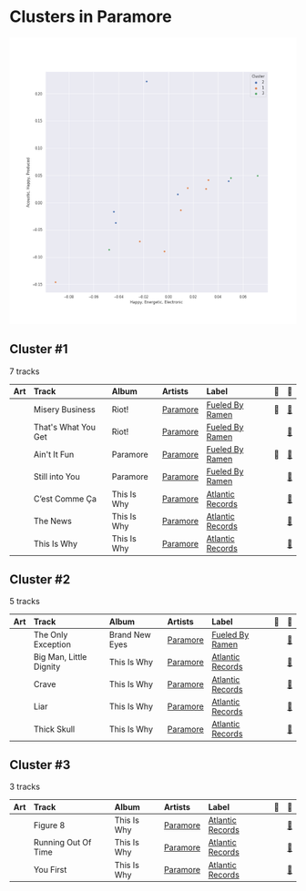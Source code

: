 # Clusters in Paramore

![Comparison of Cluster](../../../images/artists/paramore/clusters/clusters_scatter.png)

## Cluster #1

7 tracks

| Art | Track | Album | Artists | Label | 💚 | 🔗 |
|:---|:---|:---|:---|:---|:---|:---|
| <img src="https://i.scdn.co/image/ab67616d0000b273bee754528c08d5ff6799a1eb" alt="" width="50" /> | Misery Business | Riot! | [Paramore](../../overview.md) | [Fueled By Ramen](../../../../labels/fueled_by_ramen) | 💚 | [🔗](https://open.spotify.com/track/6SpLc7EXZIPpy0sVko0aoU) |
| <img src="https://i.scdn.co/image/ab67616d0000b273bee754528c08d5ff6799a1eb" alt="" width="50" /> | That's What You Get | Riot! | [Paramore](../../overview.md) | [Fueled By Ramen](../../../../labels/fueled_by_ramen) | | [🔗](https://open.spotify.com/track/1JdKrFyoU05abww0Zv0ayQ) |
| <img src="https://i.scdn.co/image/ab67616d0000b273532033d0d90736f661c13d35" alt="" width="50" /> | Ain't It Fun | Paramore | [Paramore](../../overview.md) | [Fueled By Ramen](../../../../labels/fueled_by_ramen) | 💚 | [🔗](https://open.spotify.com/track/1j8z4TTjJ1YOdoFEDwJTQa) |
| <img src="https://i.scdn.co/image/ab67616d0000b273532033d0d90736f661c13d35" alt="" width="50" /> | Still into You | Paramore | [Paramore](../../overview.md) | [Fueled By Ramen](../../../../labels/fueled_by_ramen) | | [🔗](https://open.spotify.com/track/1yjY7rpaAQvKwpdUliHx0d) |
| <img src="https://i.scdn.co/image/ab67616d0000b273f633b71861897348253993f4" alt="" width="50" /> | C’est Comme Ça | This Is Why | [Paramore](../../overview.md) | [Atlantic Records](../../../../labels/atlantic_records) | | [🔗](https://open.spotify.com/track/1Nx7KvCw6D3O0W2HwYg9tq) |
| <img src="https://i.scdn.co/image/ab67616d0000b273f633b71861897348253993f4" alt="" width="50" /> | The News | This Is Why | [Paramore](../../overview.md) | [Atlantic Records](../../../../labels/atlantic_records) | | [🔗](https://open.spotify.com/track/59RjIhWIpthNpwrlChUvXm) |
| <img src="https://i.scdn.co/image/ab67616d0000b273f633b71861897348253993f4" alt="" width="50" /> | This Is Why | This Is Why | [Paramore](../../overview.md) | [Atlantic Records](../../../../labels/atlantic_records) | | [🔗](https://open.spotify.com/track/7HdXRMw14roDx2a0COWk3M) |
## Cluster #2

5 tracks

| Art | Track | Album | Artists | Label | 💚 | 🔗 |
|:---|:---|:---|:---|:---|:---|:---|
| <img src="https://i.scdn.co/image/ab67616d0000b273e01d7d558032457b0e4883f6" alt="" width="50" /> | The Only Exception | Brand New Eyes | [Paramore](../../overview.md) | [Fueled By Ramen](../../../../labels/fueled_by_ramen) | | [🔗](https://open.spotify.com/track/7JIuqL4ZqkpfGKQhYlrirs) |
| <img src="https://i.scdn.co/image/ab67616d0000b273f633b71861897348253993f4" alt="" width="50" /> | Big Man, Little Dignity | This Is Why | [Paramore](../../overview.md) | [Atlantic Records](../../../../labels/atlantic_records) | | [🔗](https://open.spotify.com/track/2bfOeIn8bQkRr02NNX29tR) |
| <img src="https://i.scdn.co/image/ab67616d0000b273f633b71861897348253993f4" alt="" width="50" /> | Crave | This Is Why | [Paramore](../../overview.md) | [Atlantic Records](../../../../labels/atlantic_records) | | [🔗](https://open.spotify.com/track/7wYCva1bI1AkHRQoVXhy8F) |
| <img src="https://i.scdn.co/image/ab67616d0000b273f633b71861897348253993f4" alt="" width="50" /> | Liar | This Is Why | [Paramore](../../overview.md) | [Atlantic Records](../../../../labels/atlantic_records) | | [🔗](https://open.spotify.com/track/7EUhSxz4srS8pqh1cENbLB) |
| <img src="https://i.scdn.co/image/ab67616d0000b273f633b71861897348253993f4" alt="" width="50" /> | Thick Skull | This Is Why | [Paramore](../../overview.md) | [Atlantic Records](../../../../labels/atlantic_records) | | [🔗](https://open.spotify.com/track/0M2SX26YicKMOAxqtWGPUh) |
## Cluster #3

3 tracks

| Art | Track | Album | Artists | Label | 💚 | 🔗 |
|:---|:---|:---|:---|:---|:---|:---|
| <img src="https://i.scdn.co/image/ab67616d0000b273f633b71861897348253993f4" alt="" width="50" /> | Figure 8 | This Is Why | [Paramore](../../overview.md) | [Atlantic Records](../../../../labels/atlantic_records) | | [🔗](https://open.spotify.com/track/2Jb3hVkRFoiiwXYcELiBfC) |
| <img src="https://i.scdn.co/image/ab67616d0000b273f633b71861897348253993f4" alt="" width="50" /> | Running Out Of Time | This Is Why | [Paramore](../../overview.md) | [Atlantic Records](../../../../labels/atlantic_records) | | [🔗](https://open.spotify.com/track/5NRtdsFFlmyE8qDMgS08PE) |
| <img src="https://i.scdn.co/image/ab67616d0000b273f633b71861897348253993f4" alt="" width="50" /> | You First | This Is Why | [Paramore](../../overview.md) | [Atlantic Records](../../../../labels/atlantic_records) | | [🔗](https://open.spotify.com/track/2ZMkAWKrNDXrQuF0N9Q9Xj) |